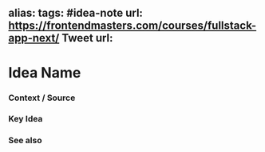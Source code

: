alias: 
tags: #idea-note
url: https://frontendmasters.com/courses/fullstack-app-next/
Tweet url: 
---
# Idea Name

### Context / Source


### Key Idea


### See also
